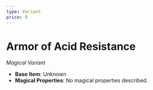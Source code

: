 ```yaml
---
type: Variant
price: 0
---
```

# Armor of Acid Resistance

*Magical Variant*

- **Base Item**: Unknown
- **Magical Properties**: No magical properties described.


